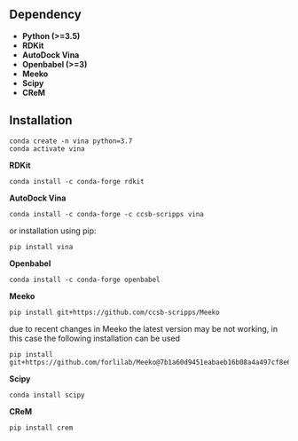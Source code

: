 ## Dependency
* **Python (>=3.5)**
* **RDKit**  
* **AutoDock Vina** 
* **Openbabel (>=3)**
* **Meeko**
* **Scipy**
* **CReM**

## Installation
```
conda create -n vina python=3.7
conda activate vina
```

**RDKit**
```
conda install -c conda-forge rdkit
```


**AutoDock Vina**
```
conda install -c conda-forge -c ccsb-scripps vina 
``` 

or installation using pip:

```
pip install vina
```    


**Openbabel**
```
conda install -c conda-forge openbabel
```

**Meeko**
```
pip install git+https://github.com/ccsb-scripps/Meeko
```
due to recent changes in Meeko the latest version may be not working, in this case the following installation can be used
```
pip install git+https://github.com/forlilab/Meeko@7b1a60d9451eabaeb16b08a4a497cf8e695acc63
```

**Scipy**
```
conda install scipy
```

**CReM**
```
pip install crem
```